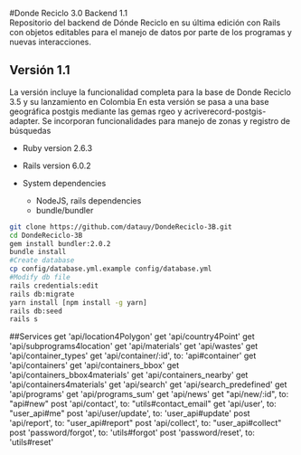 #Donde Reciclo 3.0 Backend 1.1	
Repositorio del backend de Dónde Reciclo en su última edición con Rails con objetos editables para el manejo de datos por parte de los programas y nuevas interacciones.
## Versión 1.1
La versión incluye la funcionalidad completa para la base de Donde Reciclo 3.5 y su lanzamiento en Colombia
En esta versión se pasa a una base geográfica postgis mediante las gemas rgeo y acriverecord-postgis-adapter.
Se incorporan funcionalidades para manejo de zonas y registro de búsquedas
* Ruby version 2.6.3  

* Rails version 6.0.2

* System dependencies
  - NodeJS, rails dependencies  
  - bundle/bundler

```bash
git clone https://github.com/datauy/DondeReciclo-3B.git
cd DondeReciclo-3B
gem install bundler:2.0.2
bundle install
#Create database
cp config/database.yml.example config/database.yml
#Modify db file
rails credentials:edit
rails db:migrate
yarn install [npm install -g yarn]
rails db:seed
rails s
```

##Services
  get 'api/location4Polygon'
  get 'api/country4Point'
  get 'api/subprograms4location'
  get 'api/materials'
  get 'api/wastes'
  get 'api/container_types'
  get 'api/container/:id', to: 'api#container'
  get 'api/containers'
  get 'api/containers_bbox'
  get 'api/containers_bbox4materials'
  get 'api/containers_nearby'
  get 'api/containers4materials'
  get 'api/search'
  get 'api/search_predefined'
  get 'api/programs'
  get 'api/programs_sum'
  get 'api/news'
  get "api/new/:id", to: "api#new"
  post 'api/contact', to: "utils#contact_email"
  get 'api/user', to: "user_api#me"
  post 'api/user/update', to: 'user_api#update'
  post 'api/report', to: "user_api#report"
  post 'api/collect', to: "user_api#collect"
  post 'password/forgot', to: 'utils#forgot'
  post 'password/reset', to: 'utils#reset'
